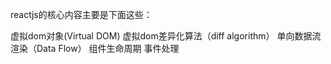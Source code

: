 reactjs的核心内容主要是下面这些：

虚拟dom对象(Virtual DOM)
虚拟dom差异化算法（diff algorithm）
单向数据流渲染（Data Flow）
组件生命周期
事件处理
